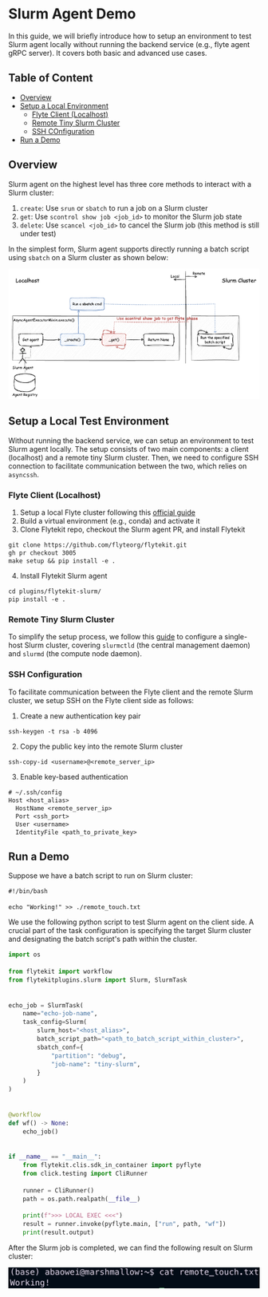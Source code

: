 # Slurm Agent Demo

In this guide, we will briefly introduce how to setup an environment to test Slurm agent locally without running the backend service (e.g., flyte agent gRPC server). It covers both basic and advanced use cases.

## Table of Content
* [Overview](https://github.com/JiangJiaWei1103/flytekit/blob/slurm-agent-dev/plugins/flytekit-slurm/demo.md#overview)
* [Setup a Local Environment](https://github.com/JiangJiaWei1103/flytekit/blob/slurm-agent-dev/plugins/flytekit-slurm/demo.md#setup-a-local-environment)
    * [Flyte Client (Localhost)](https://github.com/JiangJiaWei1103/flytekit/blob/slurm-agent-dev/plugins/flytekit-slurm/demo.md#flyte-client-localhost)
    * [Remote Tiny Slurm Cluster](https://github.com/JiangJiaWei1103/flytekit/blob/slurm-agent-dev/plugins/flytekit-slurm/demo.md#remote-tiny-slurm-cluster)
    * [SSH COnfiguration](https://github.com/JiangJiaWei1103/flytekit/blob/slurm-agent-dev/plugins/flytekit-slurm/demo.md#ssh-configuration)
* [Run a Demo](https://github.com/JiangJiaWei1103/flytekit/blob/slurm-agent-dev/plugins/flytekit-slurm/demo.md#run-a-demo)

## Overview
Slurm agent on the highest level has three core methods to interact with a Slurm cluster:
1. `create`: Use `srun` or `sbatch` to run a job on a Slurm cluster
2. `get`: Use `scontrol show job <job_id>` to monitor the Slurm job state
3. `delete`: Use `scancel <job_id>` to cancel the Slurm job (this method is still under test)

In the simplest form, Slurm agent supports directly running a batch script using `sbatch` on a Slurm cluster as shown below:

![](https://github.com/JiangJiaWei1103/flytekit/blob/slurm-agent-dev/plugins/flytekit-slurm/assets/basic_arch.png)

## Setup a Local Test Environment
Without running the backend service, we can setup an environment to test Slurm agent locally. The setup consists of two main components: a client (localhost) and a remote tiny Slurm cluster. Then, we need to configure SSH connection to facilitate communication between the two, which relies on `asyncssh`.

### Flyte Client (Localhost)
1. Setup a local Flyte cluster following this [official guide](https://docs.flyte.org/en/latest/community/contribute/contribute_code.html#how-to-setup-dev-environment-for-flytekit)
2. Build a virtual environment (e.g., conda) and activate it
3. Clone Flytekit repo, checkout the Slurm agent PR, and install Flytekit
```
git clone https://github.com/flyteorg/flytekit.git
gh pr checkout 3005
make setup && pip install -e .
```
4. Install Flytekit Slurm agent
```
cd plugins/flytekit-slurm/
pip install -e .
```

### Remote Tiny Slurm Cluster
To simplify the setup process, we follow this [guide](https://github.com/JiangJiaWei1103/Slurm-101) to configure a single-host Slurm cluster, covering `slurmctld` (the central management daemon) and `slurmd` (the compute node daemon).

### SSH Configuration
To facilitate communication between the Flyte client and the remote Slurm cluster, we setup SSH on the Flyte client side as follows:
1. Create a new authentication key pair
```
ssh-keygen -t rsa -b 4096
```
2. Copy the public key into the remote Slurm cluster
```
ssh-copy-id <username>@<remote_server_ip>
```
3. Enable key-based authentication
```
# ~/.ssh/config
Host <host_alias>
  HostName <remote_server_ip>
  Port <ssh_port>
  User <username>
  IdentityFile <path_to_private_key>
```

## Run a Demo
Suppose we have a batch script to run on Slurm cluster:
```
#!/bin/bash

echo "Working!" >> ./remote_touch.txt
```

We use the following python script to test Slurm agent on the client side. A crucial part of the task configuration is specifying the target Slurm cluster and designating the batch script's path within the cluster.

```python
import os

from flytekit import workflow
from flytekitplugins.slurm import Slurm, SlurmTask


echo_job = SlurmTask(
    name="echo-job-name",
    task_config=Slurm(
        slurm_host="<host_alias>",
        batch_script_path="<path_to_batch_script_within_cluster>",
        sbatch_conf={
            "partition": "debug",
            "job-name": "tiny-slurm",
        }
    )
)


@workflow
def wf() -> None:
    echo_job()


if __name__ == "__main__":
    from flytekit.clis.sdk_in_container import pyflyte
    from click.testing import CliRunner

    runner = CliRunner()
    path = os.path.realpath(__file__)

    print(f">>> LOCAL EXEC <<<")
    result = runner.invoke(pyflyte.main, ["run", path, "wf"])
    print(result.output)
```

After the Slurm job is completed, we can find the following result on Slurm cluster:

![](https://github.com/JiangJiaWei1103/flytekit/blob/slurm-agent-dev/plugins/flytekit-slurm/assets/slurm_basic_result.png)

